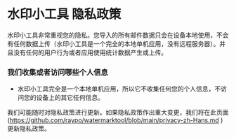 # 水印小工具 隐私政策

水印小工具非常重视您的隐私。您导入的所有邮件数据只会在设备本地使用，不会有任何数据上传（水印小工具是一个完全的本地单机应用，没有远程服务器）。并且没有任何的用户行为或者应用使用统计数据产生或上传。

### 我们收集或者访问哪些个人信息

- 水印小工具完全是一个本地单机应用，所以它不收集任何您的个人信息，不访问您的设备上的其它任何信息。

我们可能随时对隐私政策进行更新。如果隐私政策作出重大变更，我们将在此页面(https://github.com/raypo/watermarktool/blob/main/privacy-zh-Hans.md ) 更新隐私政策。
